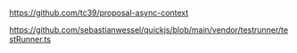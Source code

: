 https://github.com/tc39/proposal-async-context

https://github.com/sebastianwessel/quickjs/blob/main/vendor/testrunner/testRunner.ts
